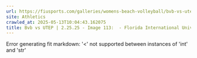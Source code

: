 ```yaml
---
url: https://fiusports.com/galleries/womens-beach-volleyball/bvb-vs-utep-2-25-25/image-113/356/62793
site: Athletics
crawled_at: 2025-05-13T10:04:43.162075
title: Bvb vs UTEP | 2.25.25 - Image 113:  - Florida International University
---
```


Error generating fit markdown: '<' not supported between instances of 'int' and 'str'